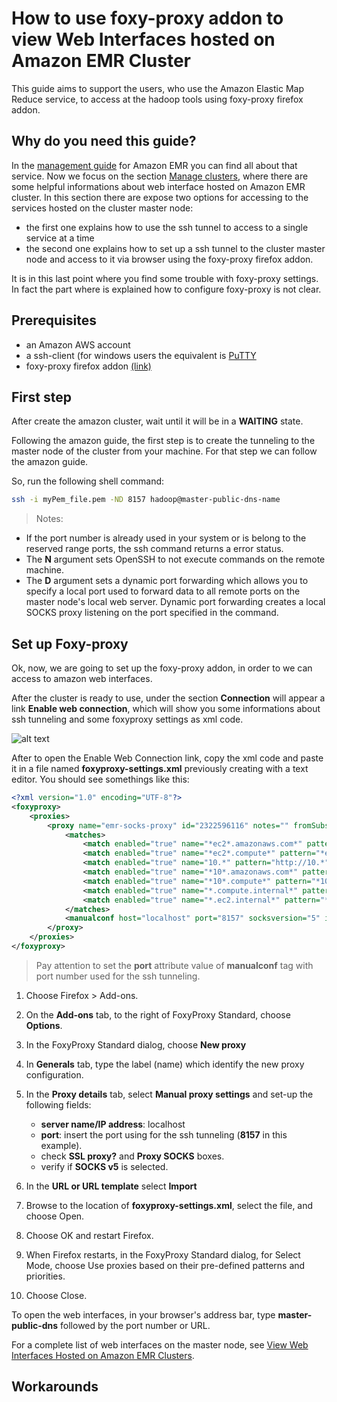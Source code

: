 
# How to use foxy-proxy addon to view Web Interfaces hosted on Amazon EMR Cluster
This guide aims to support the users, who use the Amazon Elastic Map Reduce service, to access at the hadoop tools using foxy-proxy firefox addon.

## Why do you need this guide?
In the [management guide](http://docs.aws.amazon.com/emr/latest/ManagementGuide/emr-what-is-emr.html) for Amazon EMR you can find all about that service. Now we focus on the section [Manage clusters](http://docs.aws.amazon.com/emr/latest/ManagementGuide/emr-manage.html), where there are some helpful informations about web interface hosted on Amazon EMR cluster. In this section there are expose two options for accessing to the services hosted on the cluster master node:
- the first one explains how to use the ssh tunnel to access to a single service at a time 
- the second one explains how to set up a ssh tunnel to the cluster master node and access to  it via browser using the foxy-proxy firefox addon. 

It is in this last point where you find some trouble with foxy-proxy settings. In fact the part where is explained how to configure foxy-proxy is not clear. 

## Prerequisites
- an Amazon AWS account
- a ssh-client (for windows users the equivalent is [PuTTY](http://www.putty.org/)
- foxy-proxy firefox addon [(link)](https://addons.mozilla.org/firefox/addon/foxyproxy-standard/)

## First step
After create the amazon cluster, wait until it will be in a **WAITING** state.

Following the amazon guide, the first step is to create the tunneling to the master node of the cluster from your machine. For that step we can follow the amazon guide.

So, run the following shell command:

```bash
ssh -i myPem_file.pem -ND 8157 hadoop@master-public-dns-name
```


> Notes: 
- If the port number is already used in your system or is belong to the reserved range ports, the ssh command returns a error status.
- The **N** argument sets OpenSSH to not execute commands on the remote machine.
- The **D** argument sets a dynamic port forwarding which allows you to specify a local port used to forward data to all remote ports on the master node's local web server. Dynamic port forwarding creates a local SOCKS proxy listening on the port specified in the command. 

## Set up Foxy-proxy

Ok, now, we are going to set up the foxy-proxy addon, in order to we can access to amazon web interfaces.

After the cluster is ready to use, under the section **Connection** will appear a link **Enable web connection**, which will show you some informations about ssh tunneling and some foxyproxy settings as xml code.

![alt text](http://docs.aws.amazon.com/emr/latest/ManagementGuide/images/console-connect-tunnel-off.png "Enable web connection")

After to open the Enable Web Connection link, copy the xml code and paste it in a file named **foxyproxy-settings.xml** previously creating with a text editor.
You should see somethings like this:

```xml
<?xml version="1.0" encoding="UTF-8"?>
<foxyproxy>
    <proxies>
        <proxy name="emr-socks-proxy" id="2322596116" notes="" fromSubscription="false" enabled="true" mode="manual" selectedTabIndex="2" lastresort="false" animatedIcons="true" includeInCycle="true" color="#0055E5" proxyDNS="true" noInternalIPs="false" autoconfMode="pac" clearCacheBeforeUse="false" disableCache="false" clearCookiesBeforeUse="false" rejectCookies="false">
            <matches>
                <match enabled="true" name="*ec2*.amazonaws.com*" pattern="*ec2*.amazonaws.com*" isRegEx="false" isBlackList="false" isMultiLine="false" caseSensitive="false" fromSubscription="false" />
                <match enabled="true" name="*ec2*.compute*" pattern="*ec2*.compute*" isRegEx="false" isBlackList="false" isMultiLine="false" caseSensitive="false" fromSubscription="false" />
                <match enabled="true" name="10.*" pattern="http://10.*" isRegEx="false" isBlackList="false" isMultiLine="false" caseSensitive="false" fromSubscription="false" />
                <match enabled="true" name="*10*.amazonaws.com*" pattern="*10*.amazonaws.com*" isRegEx="false" isBlackList="false" isMultiLine="false" caseSensitive="false" fromSubscription="false" />
                <match enabled="true" name="*10*.compute*" pattern="*10*.compute*" isRegEx="false" isBlackList="false" isMultiLine="false" caseSensitive="false" fromSubscription="false" />
                <match enabled="true" name="*.compute.internal*" pattern="*.compute.internal*" isRegEx="false" isBlackList="false" isMultiLine="false" caseSensitive="false" fromSubscription="false" />
                <match enabled="true" name="*.ec2.internal*" pattern="*.ec2.internal*" isRegEx="false" isBlackList="false" isMultiLine="false" caseSensitive="false" fromSubscription="false" />
            </matches>
            <manualconf host="localhost" port="8157" socksversion="5" isSocks="true" username="" password="" domain="" />
        </proxy>
    </proxies>
</foxyproxy>
```

> Pay attention to set the **port** attribute value of **manualconf** tag with port number used for the ssh tunneling.

1. Choose Firefox > Add-ons.

2. On the **Add-ons** tab, to the right of FoxyProxy Standard, choose **Options**.

3. In the FoxyProxy Standard dialog, choose **New proxy**
4. In **Generals** tab, type the label (name) which identify the new proxy configuration. 
5. In the **Proxy details** tab, select **Manual proxy settings** and set-up the following fields:
    - **server name/IP address**: localhost
    - **port**: insert the port using for the ssh tunneling (**8157** in this example). 
    - check **SSL proxy?** and **Proxy SOCKS** boxes. 
    - verify if **SOCKS v5** is selected.
6. In the **URL or URL template** select **Import**
7. Browse to the location of **foxyproxy-settings.xml**, select the file, and choose Open.
8. Choose OK and restart Firefox.
9. When Firefox restarts, in the FoxyProxy Standard dialog, for Select Mode, choose Use proxies based on their pre-defined patterns and priorities.
10. Choose Close.

To open the web interfaces, in your browser's address bar, type **master-public-dns** followed by the port number or URL.

For a complete list of web interfaces on the master node, see [View Web Interfaces Hosted on Amazon EMR Clusters](http://docs.aws.amazon.com/emr/latest/ManagementGuide/emr-web-interfaces.html).
## Workarounds

